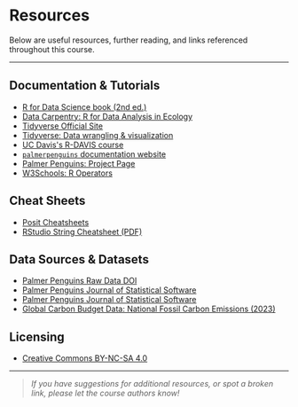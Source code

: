 # Resources

Below are useful resources, further reading, and links referenced throughout this course.

---

## Documentation & Tutorials

- [R for Data Science book (2nd ed.)](https://r4ds.hadley.nz/)
- [Data Carpentry: R for Data Analysis in Ecology](https://datacarpentry.org/R-ecology-lesson/)
- [Tidyverse Official Site](https://www.tidyverse.org/)
- [Tidyverse: Data
wrangling & visualization](https://liza-wood.github.io/tidyverse_intro/)
- [UC Davis's R-DAVIS
course](https://gge-ucd.github.io/R-DAVIS/index.html)
- [`palmerpenguins` documentation website](https://allisonhorst.github.io/palmerpenguins/index.html)
- [Palmer Penguins: Project Page](https://allisonhorst.github.io/palmerpenguins/>.)
- [W3Schools: R Operators](https://www.w3schools.com/r/r_operators.asp)

## Cheat Sheets

- [Posit Cheatsheets](https://posit.co/resources/cheatsheets/>.)
- [RStudio String Cheatsheet (PDF)](https://github.com/rstudio/cheatsheets/blob/main/strings.pdf)

## Data Sources & Datasets

- [Palmer Penguins Raw Data DOI](https://doi.org/10.6073/pasta/3eefb45dbfb784c3cabe3690ea46fe9e)
- [Palmer Penguins Journal of Statistical Software](https://doi.org/10.18637/jss.v059.i10)
- [Palmer Penguins Journal of Statistical Software](https://doi.org/10.18637/jss.v059.i10>)
- [Global Carbon Budget Data: National Fossil Carbon Emissions (2023)](https://globalcarbonbudgetdata.org/downloads/latest-data/National_Fossil_Carbon_Emissions_2023v1.0.xlsx)

## Licensing

- [Creative Commons BY-NC-SA
4.0](https://creativecommons.org/licenses/by-nc-sa/4.0/)

---

> *If you have suggestions for additional resources, or spot a broken link, please let the course authors know!*
